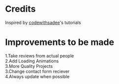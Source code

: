 Credits
========
Inspired by [codewithsadee](https://github.com/codewithsadee)'s  tutorials

# Improvements to be made

1.Take reviews from actual people <br>
2.Add Loading Animations <br>
3.More Quality Projects <br>
3.Change contact form reciever <br>
4.Always update when possible
